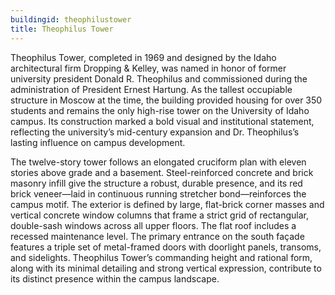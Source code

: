 ```yaml
---
buildingid: theophilustower
title: Theophilus Tower
---
```


Theophilus Tower, completed in 1969 and designed by the Idaho architectural firm Dropping & Kelley, was named in honor of former university president Donald R. Theophilus and commissioned during the administration of President Ernest Hartung. As the tallest occupiable structure in Moscow at the time, the building provided housing for over 350 students and remains the only high-rise tower on the University of Idaho campus. Its construction marked a bold visual and institutional statement, reflecting the university’s mid-century expansion and Dr. Theophilus’s lasting influence on campus development.

The twelve-story tower follows an elongated cruciform plan with eleven stories above grade and a basement. Steel-reinforced concrete and brick masonry infill give the structure a robust, durable presence, and its red brick veneer—laid in continuous running stretcher bond—reinforces the campus motif. The exterior is defined by large, flat-brick corner masses and vertical concrete window columns that frame a strict grid of rectangular, double-sash windows across all upper floors. The flat roof includes a recessed maintenance level. The primary entrance on the south façade features a triple set of metal-framed doors with doorlight panels, transoms, and sidelights. Theophilus Tower’s commanding height and rational form, along with its minimal detailing and strong vertical expression, contribute to its distinct presence within the campus landscape.
